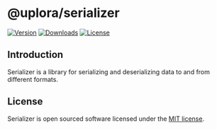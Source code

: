 # @uplora/serializer

[![Version](https://img.shields.io/npm/v/@uplora/serializer.svg?label=version)](https://www.npmjs.com/package/@uplora/serializer)
[![Downloads](https://img.shields.io/npm/dm/@uplora/serializer.svg)](https://npmcharts.com/compare/uplora?minimal=true)
[![License](https://img.shields.io/npm/l/@uplora/serializer.svg)](https://www.npmjs.com/package/@uplora/serializer)

## Introduction

Serializer is a library for serializing and deserializing data to and from different formats.

## License

Serializer is open sourced software licensed under the [MIT license](https://github.com/uplora/serializer/blob/main/LICENSE.md).
